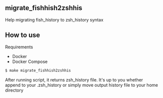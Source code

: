 ## migrate_fishhish2zshhis

Help migrating fish_history to zsh_history syntax

## How to use

Requirements

- Docker
- Docker Compose

```sh
$ make migrate_fishhish2zshhis
```

After running script, it returns zsh_history file. 
It's up to you whether append to your .zsh_history or simply move output history file to your home directory
